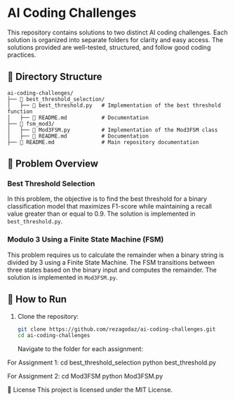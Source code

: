 # AI Coding Challenges

This repository contains solutions to two distinct AI coding challenges. Each solution is organized into separate folders for clarity and easy access. The solutions provided are well-tested, structured, and follow good coding practices.

## 📂 Directory Structure

```
ai-coding-challenges/
├── 📂 best_threshold_selection/
│   ├── 📜 best_threshold.py   # Implementation of the best threshold function
│   ├── 📜 README.md           # Documentation
├── 📂 fsm_mod3/
│   ├── 📜 Mod3FSM.py          # Implementation of the Mod3FSM class
│   ├── 📜 README.md           # Documentation
├── 📜 README.md               # Main repository documentation
```

## :memo: Problem Overview

### Best Threshold Selection

In this problem, the objective is to find the best threshold for a binary classification model that maximizes F1-score while maintaining a recall value greater than or equal to 0.9. The solution is implemented in `best_threshold.py`.

### Modulo 3 Using a Finite State Machine (FSM)

This problem requires us to calculate the remainder when a binary string is divided by 3 using a Finite State Machine. The FSM transitions between three states based on the binary input and computes the remainder. The solution is implemented in `Mod3FSM.py`.

## :wrench: How to Run

1. Clone the repository:
   ```sh
   git clone https://github.com/rezagodaz/ai-coding-challenges.git
   cd ai-coding-challenges
   ```
   Navigate to the folder for each assignment:

For Assignment 1:
cd best_threshold_selection
python best_threshold.py

For Assignment 2:
cd Mod3FSM
python Mod3FSM.py

:rocket: License
This project is licensed under the MIT License.

